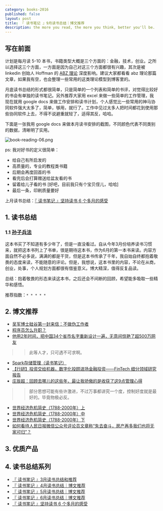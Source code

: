 ```yaml
---
category: books-2016
published: false
layout: post
title: 『 读书笔记 』9月读书总结｜博文推荐
description: the more you read, the more you think, better you'll be.
---
```


## 写在前面

计划是每月读 5-10 本书，书籍类型大概是三个方面的：金融，技术，创业。之所以选择这三个方面，一方面是因为自己对这三个方面都很有兴趣，其次是被 linkedin 创始人 Hoffman 的 [ABZ 理论](http://techcrunch.com/2012/02/14/in-startups-and-life-you-need-plan-a-b-and-z/) 深度影响。建议大家都看看 abz 理论那篇文章，如果我有空，也会整理一些常用的这类理论模型到博客里的。

月底读书总结的形式都很简单，只是简单的一个列表和简单的书评，对觉得比较好的书会有单独的读书笔记。另外推荐大家用 excel 来做一些简单的工作管理，我现在就用 google docs 来做工作安排和读书计划，个人感觉比一些常用的神马协同软件强大太多了，简单，够用，就行了。工作中见过太多人把时间都花到使用那些协同软件上去，不得不说避重就轻了，适得其反，哈哈。

下面是一张我用 google docs 来做本月读书安排的截图，不同颜色代表不同类别的数据，清晰明了实用。

![book-reading-06.png](../images/book-reading-06.png)

ps: 我对好书的定义很简单：

- 给自己有所启发的
- 高质量的，专业的教程类书籍
- 后期会再度回首的书
- 看完后会打算赠送给盆友看的书
- 留着给儿子看的书 [好吧，目前我只有个宝贝侄儿，哈哈]
- 最后一条，印刷质量要好

上月读书总结：[『 读书笔记 』坚持读书 6 个多月的感受](../books-recommend-and-summarize-on-july-2016)


## 1. 读书总结

### 1.1 [孙子兵法](https://www.amazon.cn/%E5%AD%99%E5%AD%90%E5%85%B5%E6%B3%95%E7%B2%BE%E8%AF%BB-%E9%99%88%E5%AE%87/dp/B00127EU7E/ref=sr_1_2?ie=UTF8&qid=1465825540&sr=8-2&keywords=%E5%AD%99%E5%AD%90%E5%85%B5%E6%B3%95+%E7%B2%BE%E8%AF%BB)

这本书买了不知道有多少年了，但是一直没看过。自从今年3月份培养读书习惯来，就把这本书列上了书单，很是期待这本书，作为6月的第一本书来读。内容方面自然不必多说，满满的都是干货，但是这本书传承了千年，我自始自终都抱着敬畏的态度来读，不能随意的评论。但是，我想说，这本书里的内容，不论在从商，创业，处事，个人规划方面都很有借鉴意义。博大精深，值得反复品读。

总结：抱着敬畏的形态来读这本书，之后还会不间断的回顾，希望能多吸取一些精华和感悟。

推荐指数：`* * * * *`



## 2. 博文推荐 

- [吴军博士硅谷第一封来信：不做伪工作者](https://mp.weixin.qq.com/s?__biz=MzA5MDAxMjcwOQ==&mid=2447614867&idx=1&sn=43059c321ee677439178f5d034343528&chksm=84052ed9b372a7cfde9abf42516e3916c601febb4b3e79cd4edec4a2eee625119ad14d9d7667&mpshare=1&scene=2&srcid=101113deGruE0jtN53Y4NSMy&key=c50f8b988e61749a567ba477763007f4301bfaff3d7790f6ebe4d3f8ced508919dc8c96eda38bbb62d63bfd8c073e283&ascene=0&uin=MTAzNTc2NzM4Mg%3D%3D&devicetype=iMac+MacBookAir6%2C2+OSX+OSX+10.12+build(16A323)&version=11020201&pass_ticket=DcoELySNvbXVGG7G%2BfzkWJ2yAN%2BDritBJteCurcvOPD4pmdqdOdBdRT%2Bjw59klVv)
- [程序员怎么升职？](https://www.zhihu.com/question/20259295/answer/125138094?from=timeline&isappinstalled=0)
- [他用2年时间，把中国34个省市名字重新设计一遍，无意间惊艳了超500万网友](https://mp.weixin.qq.com/s?__biz=MzA5MzA2OTczMg==&mid=2650874597&idx=1&sn=c2bc3ba62503dbb6bdf1be5fd4813daf&chksm=8b960a2ebce183381b9ef6375c5a170373766a6365eec16ba42e2c2c77162582571a5649baaa&mpshare=1&scene=2&srcid=1011epbrL0yhQDPwQSvrQxlU&key=502b9ab53198616f06e7f6bbcc0f86eb13be7ac16a8c45cf3b3d314f5aedd83b05955fe4cdccfc13ca26e92f1e277b90&ascene=0&uin=MTAzNTc2NzM4Mg%3D%3D&devicetype=iMac+MacBookAir6%2C2+OSX+OSX+10.12+build(16A323)&version=11020201&pass_ticket=WRIhMgloARtS0w69StWALDUe0ZPHP9Gs7XsWyH%2BXSEYKO9t2RbqJlyJqDL7x2BQd)

>>此等人才，只可遇不可求啊。

- [Spark存储管理（读书笔记）](http://www.cnblogs.com/BYRans/p/5945667.html)
- [【行研】投资交给机器，数字化投顾进场金融投资——FinTech 细分领域研究报告](https://36kr.com/p/5053161.html)
- [庄辰超：回顾去哪儿的这些年，最让我骄傲的是收获了这9点管理心得](https://mp.weixin.qq.com/s?__biz=MzI5MzExNDgxMw==&mid=2650615197&idx=1&sn=04c87d67056d1ea1ce0f4e2a37a648d0&chksm=f47e8b4fc30902599390f34117f42573a6c7dfa97dc4c83027c65f49c5b56b6fd9e144eaaead&mpshare=1&scene=2&srcid=1008DemxxOKbHLURwCH1WY1b&key=502b9ab53198616f03c012e26b2e40df027b17064e11d483a2777eb7b74e52228024e89ad87689abb227e9db3e757ecb&ascene=0&uin=MTAzNTc2NzM4Mg%3D%3D&devicetype=iMac+MacBookAir6%2C2+OSX+OSX+10.12+build(16A323)&version=11020201&pass_ticket=WRIhMgloARtS0w69StWALDUe0ZPHP9Gs7XsWyH%2BXSEYKO9t2RbqJlyJqDL7x2BQd)

>>部分思想可能有些许激进，不过万事都讲究一个度，控制好度就是最好的。毕竟物极必反。

- [世界经济危机简史（1788-2000年）上](https://mp.weixin.qq.com/s?__biz=MzA4NTE1MDEwNQ==&mid=2670931644&idx=1&sn=53b9d17b3fd55d195e36a965dbfa27c9&chksm=851bde4ab26c575c10a3deff6c00f39df781c93e524a6db7589e6a50fc596401b52136359584&scene=0&key=502b9ab53198616f0d3c97b30212bb47ec8ca1eac1d99e2bfec8b83fddbeba828a84f210444606f392604add91a43a2e&ascene=0&uin=MTAzNTc2NzM4Mg%3D%3D&devicetype=iMac+MacBookAir6%2C2+OSX+OSX+10.12+build(16A323)&version=11020201&pass_ticket=WRIhMgloARtS0w69StWALDUe0ZPHP9Gs7XsWyH%2BXSEYKO9t2RbqJlyJqDL7x2BQd)
- [世界经济危机简史（1788-2000年）中](https://mp.weixin.qq.com/s?__biz=MzA4NTE1MDEwNQ==&mid=2670931646&idx=1&sn=5d8c001e20c4d9639f9d801f2a99b7c0&chksm=851bde48b26c575e5654a8a2cc749cf2beb60615ac226ca437ecc3414f3c4e211d59ad4624cf&scene=0&key=502b9ab53198616fac715cfd89d4cd684b2e7b345114e400e6054baa39781b03ebd11f0bf6113e49c9355fc5d9c88498&ascene=0&uin=MTAzNTc2NzM4Mg%3D%3D&devicetype=iMac+MacBookAir6%2C2+OSX+OSX+10.12+build(16A323)&version=11020201&pass_ticket=WRIhMgloARtS0w69StWALDUe0ZPHP9Gs7XsWyH%2BXSEYKO9t2RbqJlyJqDL7x2BQd)
- [世界经济危机简史（1788-2000年）下](https://mp.weixin.qq.com/s?__biz=MzA4NTE1MDEwNQ==&mid=2670931648&idx=1&sn=6d4edb5a0c75642da4ba54f77a570cae&chksm=851bde36b26c5720ef0068e280fd1594fbcab3e096d52953791e699646974e1f526a04992237&scene=0&key=502b9ab53198616f7fc0cba7403f81d680e173245096ee9887a85dc0c155d23f6d4856cec826a8fa8282608ebc62555b&ascene=0&uin=MTAzNTc2NzM4Mg%3D%3D&devicetype=iMac+MacBookAir6%2C2+OSX+OSX+10.12+build(16A323)&version=11020201&pass_ticket=WRIhMgloARtS0w69StWALDUe0ZPHP9Gs7XsWyH%2BXSEYKO9t2RbqJlyJqDL7x2BQd)
- [如何看待人民日报微信公众号评论员文章称“失去奋斗，房产再多我们也将无家可归”？](https://www.zhihu.com/question/51043149/answer/124226744?from=timeline&isappinstalled=1)


## 3. 优质产品



## 4. 读书总结系列

- [『 读书笔记 』3月读书总结和推荐](../books-recommend-and-summarize-on-mar-2016)
- [『 读书笔记 』4月读书总结｜博文推荐](../books-recommend-and-summarize-on-apr-2016)
- [『 读书笔记 』5月读书总结｜博文推荐](../books-recommend-and-summarize-on-May-2016)
- [『 读书笔记 』6月读书总结｜博文推荐](../books-recommend-and-summarize-on-June-2016)
- [『 读书笔记 』坚持读书 6 个多月的感受](../books-recommend-and-summarize-on-july-2016)